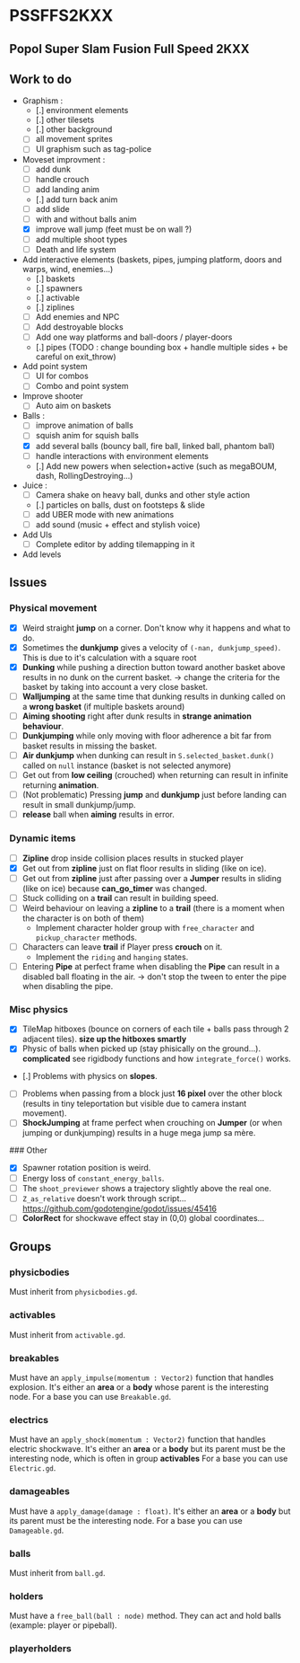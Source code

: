 # PSSFFS2KXX
Popol Super Slam Fusion Full Speed 2KXX
-----

## Work to do
* Graphism :
   - [.] environment elements
   - [.] other tilesets
   - [.] other background
   - [ ] all movement sprites
   - [ ] UI graphism such as tag-police
* Moveset improvment :
   - [ ] add dunk
   - [ ] handle crouch
   - [ ] add landing anim
   - [.] add turn back anim
   - [ ] add slide
   - [ ] with and without balls anim
   - [x] improve wall jump (feet must be on wall ?)
   - [ ] add multiple shoot types
   - [ ] Death and life system
* Add interactive elements (baskets, pipes, jumping platform, doors and warps, wind, enemies...)
   - [.] baskets
   - [.] spawners
   - [.] activable
   - [.] ziplines
   - [ ] Add enemies and NPC
   - [ ] Add destroyable blocks
   - [ ] Add one way platforms and ball-doors / player-doors
   - [.] pipes (TODO : change bounding box + handle multiple sides + be careful on exit_throw)
* Add point system
   - [ ] UI for combos
   - [ ] Combo and point system
* Improve shooter
   - [ ] Auto aim on baskets
* Balls :
   - [ ] improve animation of balls
   - [ ] squish anim for squish balls
   - [x] add several balls (bouncy ball, fire ball, linked ball, phantom ball)
   - [ ] handle interactions with environment elements
   - [.] Add new powers when selection+active (such as megaBOUM, dash, RollingDestroying...)
* Juice :
   - [ ] Camera shake on heavy ball, dunks and other style action
   - [.] particles on balls, dust on footsteps & slide
   - [ ] add UBER mode with new animations
   - [ ] add sound (music + effect and stylish voice)
* Add UIs
   - [ ] Complete editor by adding tilemapping in it
* Add levels

## Issues
### Physical movement
* [x] Weird straight **jump** on a corner. Don't know why it happens and what to do.
* [x] Sometimes the **dunkjump** gives a velocity of `(-nan, dunkjump_speed)`. This is due to it's calculation with a square root
* [x] **Dunking** while pushing a direction button toward another basket above results in no dunk on the current basket. -> change the criteria for the basket by taking into account a very close basket.
* [ ] **Walljumping** at the same time that dunking results in dunking called on a **wrong basket** (if multiple baskets around)
* [ ] **Aiming shooting** right after dunk results in **strange animation behaviour**.
* [ ] **Dunkjumping** while only moving with floor adherence a bit far from basket results in missing the basket.
* [ ] **Air dunkjump** when dunking can result in `S.selected_basket.dunk()` called on `null` instance (basket is not selected anymore)
* [ ] Get out from **low ceiling** (crouched) when returning can result in infinite returning **animation**.
* [ ] (Not problematic) Pressing **jump** and **dunkjump** just before landing can result in small dunkjump/jump.
* [ ] **release** ball when **aiming** results in error.

### Dynamic items
* [ ] **Zipline** drop inside collision places results in stucked player
* [x] Get out from **zipline** just on flat floor results in sliding (like on ice).
* [ ] Get out from **zipline** just after passing over a **Jumper** results in sliding (like on ice) because **can_go_timer** was changed.
* [ ] Stuck colliding on a **trail** can result in building speed.
* [ ] Weird behaviour on leaving a **zipline** to a **trail** (there is a moment when the character is on both of them)
    - Implement character holder group with `free_character` and `pickup_character` methods.
* [ ] Characters can leave **trail** if Player press **crouch** on it.
    - Implement the `riding` and `hanging` states.
* [ ] Entering **Pipe** at perfect frame when disabling the **Pipe** can result in a disabled ball floating in the air. -> don't stop the tween to enter the pipe when disabling the pipe.

### Misc physics
* [x] TileMap hitboxes (bounce on corners of each tile + balls pass through 2 adjacent tiles). **size up the hitboxes smartly**
* [x] Physic of balls when picked up (stay phisically on the ground...). **complicated** see rigidbody functions and how `integrate_force()` works.
* [.] Problems with physics on **slopes**.
* [ ] Problems when passing from a block just **16 pixel** over the other block (results in tiny teleportation but visible due to camera instant movement).
* [ ] **ShockJumping** at frame perfect when crouching on **Jumper** (or when jumping or dunkjumping) results in a huge mega jump sa mère.

### Other
* [x] Spawner rotation position is weird.
* [ ] Energy loss of `constant_energy_balls`.
* [ ] The `shoot_previewer` shows a trajectory slightly above the real one.
* [ ] `Z_as_relative` doesn't work through script... https://github.com/godotengine/godot/issues/45416
* [ ] **ColorRect** for shockwave effect stay in (0,0) global coordinates...

## Groups

### physicbodies
Must inherit from `physicbodies.gd`.

### activables
Must inherit from `activable.gd`.

### breakables
Must have an `apply_impulse(momentum : Vector2)` function that handles explosion.
It's either an **area** or a **body** whose parent is the interesting node.
 For a base you can use `Breakable.gd`.

### electrics
Must have an `apply_shock(momentum : Vector2)` function that handles electric shockwave.
It's either an **area** or a **body** but its parent must be the interesting node, which is often in group **activables**
 For a base you can use `Electric.gd`.

### damageables
Must have a `apply_damage(damage : float)`.
It's either an **area** or a **body** but its parent must be the interesting node. For a base you can use `Damageable.gd`.

### balls
Must inherit from `ball.gd`.

### holders
Must have a `free_ball(ball : node)` method.
They can act and hold balls (example: player or pipeball).

### playerholders
